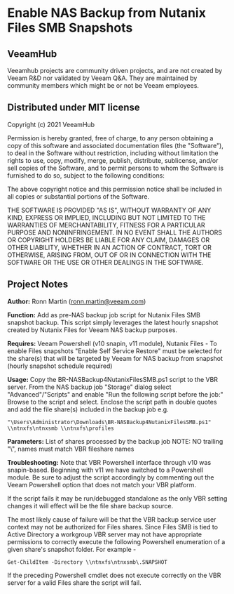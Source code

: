 # Enable NAS Backup from Nutanix Files SMB Snapshots
## VeeamHub
Veeamhub projects are community driven projects, and are not created by Veeam R&D nor validated by Veeam Q&A. They are maintained by community members which might be or not be Veeam employees. 

## Distributed under MIT license
Copyright (c) 2021 VeeamHub

Permission is hereby granted, free of charge, to any person obtaining a copy of this software and associated documentation files (the "Software"), to deal in the Software without restriction, including without limitation the rights to use, copy, modify, merge, publish, distribute, sublicense, and/or sell copies of the Software, and to permit persons to whom the Software is furnished to do so, subject to the following conditions:

The above copyright notice and this permission notice shall be included in all copies or substantial portions of the Software.

THE SOFTWARE IS PROVIDED "AS IS", WITHOUT WARRANTY OF ANY KIND, EXPRESS OR IMPLIED, INCLUDING BUT NOT LIMITED TO THE WARRANTIES OF MERCHANTABILITY, FITNESS FOR A PARTICULAR PURPOSE AND NONINFRINGEMENT. IN NO EVENT SHALL THE AUTHORS OR COPYRIGHT HOLDERS BE LIABLE FOR ANY CLAIM, DAMAGES OR OTHER LIABILITY, WHETHER IN AN ACTION OF CONTRACT, TORT OR OTHERWISE, ARISING FROM, OUT OF OR IN CONNECTION WITH THE SOFTWARE OR THE USE OR OTHER DEALINGS IN THE SOFTWARE.

## Project Notes
**Author:** Ronn Martin (ronn.martin@veeam.com)

**Function:** Add as pre-NAS backup job script for Nutanix Files SMB snapshot backup. This script simply leverages the latest hourly snapshot created by Nutanix Files for Veeam NAS backup purposes.

**Requires:** Veeam Powershell (v10 snapin, v11 module), Nutanix Files - To enable Files snapshots "Enable Self Service Restore" must be selected for the share(s) that will be targeted by Veeam for NAS backup from snapshot (hourly snapshot schedule required)

**Usage:** Copy the BR-NASBackup4NutanixFilesSMB.ps1 script to the VBR server.  From the NAS backup job "Storage" dialog select "Advanced"/"Scripts" and enable "Run the following script before the job:" Browse to the script and select.  Enclose the script path in double quotes and add the file share(s) included in the backup job e.g.

	"\Users\Administrator\Downloads\BR-NASBackup4NutanixFilesSMB.ps1" \\ntnxfs\ntnxsmb \\ntnxfs\profiles 

**Parameters:** List of shares processed by the backup job NOTE: NO trailing "\\", names must match VBR fileshare names

**Troubleshooting:**
Note that VBR Powershell interface through v10 was snapin-based.  Beginning with v11 we have switched to a Powershell module.  Be sure to adjust the script accordingly by commenting out the Veeam Powershell option that does not match your VBR platform.

If the script fails it may be run/debugged standalone as the only VBR setting changes it will effect will be the file share backup source.

The most likely cause of failure will be that the VBR backup service user context may not be authorized for Files shares.  Since Files SMB is tied to Active Directory a workgroup VBR server may not have appropriate permissions to correctly execute the following Powershell enumeration of a given share's snapshot folder.  For example -

	Get-ChildItem -Directory \\ntnxfs\ntnxsmb\.SNAPSHOT

If the preceding Powershell cmdlet does not execute correctly on the VBR server for a valid Files share the script will fail.

